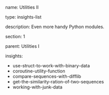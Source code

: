 name: Utilities II

type: insights-list

description: Even more handy Python modules.

section: 1

parent: Utilities I

insights:
  - use-struct-to-work-with-binary-data
  - coroutine-utility-function
  - compare-sequences-with-difflib
  - get-the-similarity-ration-of-two-sequences
  - working-with-junk-data
